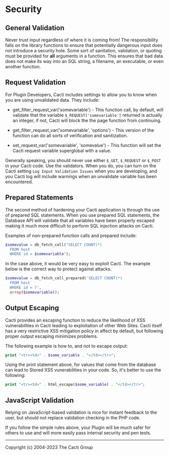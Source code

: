 # Security

## General Validation

Never trust input regardless of where it is coming from! The responsibility
falls on the library functions to ensure that potentially dangerous input does
not introduce a security hole. Some sort of sanitation, validation, or quoting
must be provided for **all** arguments in a function. This ensures that bad
data does not make its way into an SQL string, a filename, an executable, or
even another function.

## Request Validation

For Plugin Developers, Cacti includes settings to allow you to know when
you are using unvalidated data.  They include:

* get_filter_request_var('somevariable') - This function call, by default,
  will validate that the variable `$_REQUEST['somevariable']` returned
  is actually an integer, if not, Cacti will block the the page
  function from continuing.

* get_filter_request_var('somevariable', 'options') - This version of the
  function can do all sorts of verification and sanitization.

* set_request_var('somevariable', 'somevalue') - This function will set
  the Cacti request variable superglobal with a value.

Generally speaking, you should never use either `$_GET`, `$_REQUEST` or
`$_POST` in your Cacti code.  Use the validators.  When you do, you can
turn on the Cacti setting `Log Input Validation Issues` when you are
developing, and you Cacti log will include warnings when an unvalidate
variable has been encountered.

## Prepared Statements

The second method of hardening your Cacti application is through the use
of prepared SQL statements.  When you use prepared SQL statements, the
Database API will validate that all variables have been properly escaped
making it much more difficult to perform SQL injection attacks on Cacti.

Examples of non-prepared function calls and prepared include:

```php
$somevalue = db_fetch_cell("SELECT COUNT(*)
  FROM host
  WHERE id = $somevariable");
```

In the case above, it would be very easy to exploit Cacti.  The example
below is the correct way to protect against attacks.

```php
$somevalue = db_fetch_cell_prepared('SELECT COUNT(*)
  FROM host
  WHERE id = ?',
  array($somevariable));
```

## Output Escaping

Cacti provides an escaping function to reduce the likelihood of XSS
vulnerabilities in Cacti leading to exploitation of other Web Sites.
Cacti itself has a very restrictive XSS mitigation policy in affect
by default, but following proper output escaping minimizes problems.

The following example is how to, and not to escape output:

```php
print "<tr><td>" . $some_variable . "</td></tr>";
```

Using the print statement above, for values that come from the database
can lead to Stored XSS vunerabilities in your code.  So, it's better
to use the following:

```php
print "<tr><td>" . html_escape($some_variable) . "</td></tr>";
```

## JavaScript Validation

Relying on JavaScript-based validation is nice for instant feedback to the
user, but should not replace validation checking in the PHP code.

If you follow the simple rules above, your Plugin will be much safer
for others to use and will more easily pass internal security and
pen tests.

---
<copy>Copyright (c) 2004-2023 The Cacti Group</copy>
